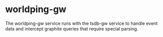 # worldping-gw

The worldping-gw service runs with the tsdb-gw service to handle event data and intercept graphite queries that require special parsing.
